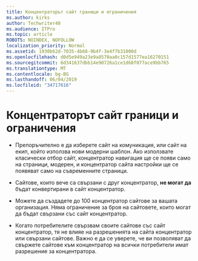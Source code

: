 ```yaml
---
title: Концентраторът сайт граници и ограничения
ms.author: kirks
author: Techwriter40
ms.audience: ITPro
ms.topic: article
ROBOTS: NOINDEX, NOFOLLOW
localization_priority: Normal
ms.assetid: 1930b62d-7035-4b68-9b4f-3e4f7b31000d
ms.openlocfilehash: d0d5e949a23e9a8570aa0c157d1577ea16270151
ms.sourcegitcommit: 6d341637dbb14e90726a1ce1d68f077ace9bb765
ms.translationtype: MT
ms.contentlocale: bg-BG
ms.lasthandoff: 06/04/2019
ms.locfileid: "34717616"
---
```

# <a name="hub-site-limits-and-restrictions"></a>Концентраторът сайт граници и ограничения

- Препоръчително е да изберете сайт на комуникация, или сайт на екип, който използва нови модерни шаблон. Ако използвате класически отбор сайт, концентратор навигация ще се появи само на страници, модерен, и концентратор сайта настройки ще се появяват само на съвременните страници.

- Сайтове, които вече са свързани с друг концентратор, **не могат да** бъдат конвертирани в сайт концентратор. 

- Можете да създадете до 100 концентратор сайтове за вашата организация. Няма ограничение за броя на сайтовете, които могат да бъдат свързани със сайт концентратор.

- Когато потребителите свързвам своите сайтове със сайт концентратор, тя не влияе на разрешенията на сайта концентратор или свързани сайтове. Важно е да се уверете, че ви позволяват да свържете сайтове към концентратор на всички потребители имат разрешение за концентратора.



